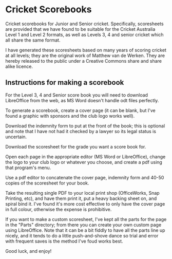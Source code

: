 # Cricket Scorebooks

Cricket scorebooks for Junior and Senior cricket. Specifically, scoresheets are provided that we have found to be suitable for the Cricket Australia Level 1 and Level 2 formats, as well as Levels 3, 4 and senior cricket which all share the same format.

I have generated these scoresheets based on many years of scoring cricket at all levels; they are the original work of Matthew van de Werken. They are hereby released to the public under a Creative Commons share and share alike licence.

## Instructions for making a scorebook

For the Level 3, 4 and Senior score book you will need to download LibreOffice from the web, as MS Word doesn't handle odt files perfectly.

To generate a scorebook, create a cover page (it can be blank, but I've found a graphic with sponsors and the club logo works well).

Download the indemnity form to put at the front of the book; this is optional and note that I have not had it checked by a lawyer so its legal status is uncertain.

Download the scoresheet for the grade you want a score book for.

Open each page in the appropriate editor (MS Word or LibreOffice), change the logo to your club logo or whatever you choose, and create a pdf using that program's menu.

Use a pdf editor to concatenate the cover page, indemnity form and 40-50 copies of the scoresheet for your book.

Take the resulting single PDF to your local print shop (OfficeWorks, Snap Printing, etc), and have them print it, put a heavy backing sheet on, and spiral bind it. I've found it's more cost effective to only have the cover page in full colour, otherwise the expense is prohibitive.

If you want to make a custom scoresheet, I've kept all the parts for the page in the "Parts" directory; from there you can create your own custom page using LibreOffice. Note that it can be a bit fiddly to have all the parts line up nicely, and it tends to do a little push-and-shove dance so trial and error with frequent saves is  the method I've foud works best.

Good luck, and enjoy!
